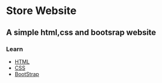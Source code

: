 # Store Website
## A simple html,css and bootsrap website

### Learn 
- [HTML](https://www.w3schools.com/html/)
- [CSS](https://www.w3schools.com/css/)
- [BootStrap](https://getbootstrap.com/)
